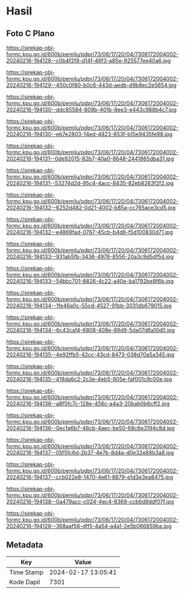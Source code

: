 # Hasil

## Foto C Plano

https://sirekap-obj-formc.kpu.go.id/600b/pemilu/pdpr/73/06/17/20/04/7306172004002-20240216-194128--c0b4f2f8-d14f-46f3-a85e-925577ee40a6.jpg

https://sirekap-obj-formc.kpu.go.id/600b/pemilu/pdpr/73/06/17/20/04/7306172004002-20240216-194129--450c0f80-b0c6-443d-aedb-d9b8ec2e5654.jpg

https://sirekap-obj-formc.kpu.go.id/600b/pemilu/pdpr/73/06/17/20/04/7306172004002-20240216-194130--ddc85584-809b-401b-8ee3-e443c988b4c7.jpg

https://sirekap-obj-formc.kpu.go.id/600b/pemilu/pdpr/73/06/17/20/04/7306172004002-20240216-194130--eb7e2803-14ed-4823-853f-b15e9435fe98.jpg

https://sirekap-obj-formc.kpu.go.id/600b/pemilu/pdpr/73/06/17/20/04/7306172004002-20240216-194131--0de92015-82b7-40a0-8648-2441865dba31.jpg

https://sirekap-obj-formc.kpu.go.id/600b/pemilu/pdpr/73/06/17/20/04/7306172004002-20240216-194131--53274d2d-95c4-4acc-8435-82eb8263f2f2.jpg

https://sirekap-obj-formc.kpu.go.id/600b/pemilu/pdpr/73/06/17/20/04/7306172004002-20240216-194132--6252d482-0d21-4002-b85a-cc765ace3cd5.jpg

https://sirekap-obj-formc.kpu.go.id/600b/pemilu/pdpr/73/06/17/20/04/7306172004002-20240216-194132--e4869fad-0767-45cb-b4d6-f5d100830d71.jpg

https://sirekap-obj-formc.kpu.go.id/600b/pemilu/pdpr/73/06/17/20/04/7306172004002-20240216-194133--931ab5fb-3436-4978-8556-20a3c9d5df5d.jpg

https://sirekap-obj-formc.kpu.go.id/600b/pemilu/pdpr/73/06/17/20/04/7306172004002-20240216-194133--54bbc701-8826-4c22-a40e-ba1792be8f6b.jpg

https://sirekap-obj-formc.kpu.go.id/600b/pemilu/pdpr/73/06/17/20/04/7306172004002-20240216-194134--1fe46a0c-55cd-4527-91bb-3031db679015.jpg

https://sirekap-obj-formc.kpu.go.id/600b/pemilu/pdpr/73/06/17/20/04/7306172004002-20240216-194134--6c43caf4-6808-408e-89d9-5da07d6a10d0.jpg

https://sirekap-obj-formc.kpu.go.id/600b/pemilu/pdpr/73/06/17/20/04/7306172004002-20240216-194135--4e92ffb5-42cc-43cd-8473-038d70a5a345.jpg

https://sirekap-obj-formc.kpu.go.id/600b/pemilu/pdpr/73/06/17/20/04/7306172004002-20240216-194135--418da6c2-2c3e-4eb5-805e-faf001c9c00e.jpg

https://sirekap-obj-formc.kpu.go.id/600b/pemilu/pdpr/73/06/17/20/04/7306172004002-20240216-194136--a8f5fc7c-128e-456c-a4a3-20bab0b6cff2.jpg

https://sirekap-obj-formc.kpu.go.id/600b/pemilu/pdpr/73/06/17/20/04/7306172004002-20240216-194136--0ec1e6b7-46cb-4aec-be50-68c6e3194c8d.jpg

https://sirekap-obj-formc.kpu.go.id/600b/pemilu/pdpr/73/06/17/20/04/7306172004002-20240216-194137--05f5fc6d-2b37-4e7b-8d4a-d0e32e88b3a8.jpg

https://sirekap-obj-formc.kpu.go.id/600b/pemilu/pdpr/73/06/17/20/04/7306172004002-20240216-194137--ccb022e8-1470-4e61-8879-e1d3e3ea8475.jpg

https://sirekap-obj-formc.kpu.go.id/600b/pemilu/pdpr/73/06/17/20/04/7306172004002-20240216-194138--0a479acc-c024-4ec4-8369-ccb6d9ddf07f.jpg

https://sirekap-obj-formc.kpu.go.id/600b/pemilu/pdpr/73/06/17/20/04/7306172004002-20240216-194128--368aaf56-dff5-4a54-a4a1-2e5b066859ba.jpg


## Metadata

| Key        | Value               |
| ---------- | ------------------- |
| Time Stamp | 2024-02-17 13:05:41 |
| Kode Dapil | 7301                |



